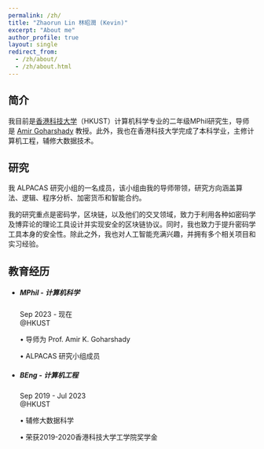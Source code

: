```yaml
---
permalink: /zh/
title: "Zhaorun Lin 林昭潤 (Kevin)"
excerpt: "About me"
author_profile: true
layout: single
redirect_from: 
  - /zh/about/
  - /zh/about.html
---
```


## 简介
我目前是[香港科技大学](https://hkust.edu.hk)（HKUST）计算机科学专业的二年级MPhil研究生，导师是 [Amir Goharshady](https://amir.goharshady.com) 教授。此外，我也在香港科技大学完成了本科学业，主修计算机工程，辅修大数据技术。

## 研究
我 ALPACAS 研究小组的一名成员，该小组由我的导师带领，研究方向涵盖算法、逻辑、程序分析、加密货币和智能合约。

我的研究重点是密码学，区块链，以及他们的交叉领域，致力于利用各种如密码学及博弈论的理论工具设计并实现安全的区块链协议。同时，我也致力于提升密码学工具本身的安全性。除此之外，我也对人工智能充满兴趣，并拥有多个相关项目和实习经验。

<link rel="stylesheet" type="text/css" href="/assets/css/mystyle.css">
<link rel="stylesheet" href="https://cdnjs.cloudflare.com/ajax/libs/font-awesome/4.7.0/css/font-awesome.min.css">

<section class="section gray-bg" id="resume">
  <div class="container">
    <div>
      <div class="section-title">
        <h2>教育经历</h2>
      </div>
    </div>
    <div>
      <div class="resume-box">
        <ul>
          <li>
            <div class="icon">
              <!-- <i class="fas fa-user-graduate"></i> -->
              <i class="fas fa-dot-circle"></i>
            </div>
            <h5>MPhil - 计算机科学</h5>
            <span class="time">Sep 2023 - 现在</span>
            <div class="place">@HKUST</div>
            <p>&#x2022; 导师为 Prof. Amir K. Goharshady</p>
            <p>&#x2022; ALPACAS 研究小组成员</p>
          </li>
          <li>
            <div class="icon">
              <!-- <i class="fas fa-user-graduate"></i> -->
              <i class="fas fa-dot-circle"></i>
            </div>
            <h5>BEng - 计算机工程</h5>
            <span class="time">Sep 2019 - Jul 2023</span>
            <div class="place">@HKUST</div>
            <p>&#x2022; 辅修大数据科学</p>
            <p>&#x2022; 荣获2019-2020香港科技大学工学院奖学金</p>
          </li>
        </ul>
      </div>
    </div>
  </div>
</section>

<!-- Fellowships -->
<!-- <section class="section gray-bg" id="resume">
  <div class="container">
    <div>
      <div class="section-title">
        <h2>奖学金</h2>
      </div>
    </div>
    <div>
      <div class="resume-box">
        <ul>
          <li>
            <div class="icon">
              <i class="fas fa-dot-circle"></i>
            </div>
            <h5>研究生奖学金</h5>
            <span class="time">Sep 2023 - 现在</span>
            <div class="place">@HKUST</div>
            <p>HK$18390/月</p>
          </li>
        </ul>
      </div>
    </div>
  </div>
</section> -->

<!-- Extracurricular activities -->
<!-- <section class="section gray-bg" id="resume">
  <div class="container">
    <div>
      <div class="section-title">
        <h2>课外活动</h2>
      </div>
    </div>
    <div>
      <div class="resume-box">
        <ul>
          <li>
            <div class="icon">
              <i class="fas fa-dot-circle"></i>
            </div>
            <h5>附属委员会成员</h5>
            <span class="time">Sep 2019 - Feb 2020</span>
            <div class="place">@中华创新与创业联盟（HKUST 分部）</div>
            <p>&#x2022; 中华创新与创业联盟是一个致力于培养各学科学生成为可持续未来的领导者与创业者的组织。该组织欢迎来自各地的学生加入，并在美国和澳大利亚设有四个分会。</p>
            <p>&#x2022; 举办活动与工作坊，邀请来自各领域的专业人士分享他们在创业与初创公司的经验。</p>
          </li>
        </ul>
      </div>
    </div>
  </div>
</section> -->
